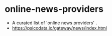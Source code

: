 # online-news-providers
* A curated list of 'online news providers'  .
* https://psicodata.io/gateway/news/index.html
